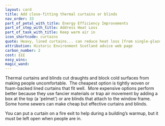 ```yaml
---
layout: card
title: Add close-fitting thermal curtains or blinds
nav_order: 33
part_of_petal_with_title: Energy Efficiency Improvements
part_of_step_with_title: Address Heat Loss
part_of_task_with_title: Keep warm air in
icon_shortcode: curtains
quote: Heavy, lined curtains... can reduce heat loss [from single-glazed sash windows] by 14%
attribution: Historic Environment Scotland advice web page
carbon_number: 2
cost: £££
easy_wins: 
magic_wand: 
---
```


<p>Thermal curtains and blinds cut draughts and block cold surfaces from making people uncomfortable.  The cheapest option is tightly woven or foam-backed lined curtains that fit well.  More expensive options perform better because they use fancier materials or trap air movement by adding a box at the top (a 'pelmet') or are blinds that attach to the window frame.  Some home sewers can make cheap but effective curtains and blinds.  </p><p> You can put a curtain on a fire exit to help during a building’s warmup, but it must be left open when people are in. </p> 
